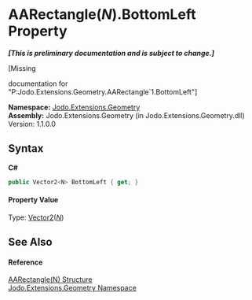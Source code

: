 # AARectangle(*N*).BottomLeft Property 
 _**\[This is preliminary documentation and is subject to change.\]**_

\[Missing <summary> documentation for "P:Jodo.Extensions.Geometry.AARectangle`1.BottomLeft"\]

**Namespace:**&nbsp;<a href="N_Jodo_Extensions_Geometry">Jodo.Extensions.Geometry</a><br />**Assembly:**&nbsp;Jodo.Extensions.Geometry (in Jodo.Extensions.Geometry.dll) Version: 1.1.0.0

## Syntax

**C#**<br />
``` C#
public Vector2<N> BottomLeft { get; }
```


#### Property Value
Type: <a href="T_Jodo_Extensions_Numerics_Vector2_1">Vector2</a>(<a href="T_Jodo_Extensions_Geometry_AARectangle_1">*N*</a>)

## See Also


#### Reference
<a href="T_Jodo_Extensions_Geometry_AARectangle_1">AARectangle(N) Structure</a><br /><a href="N_Jodo_Extensions_Geometry">Jodo.Extensions.Geometry Namespace</a><br />